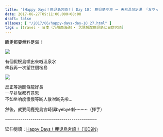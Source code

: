 ```yaml
---
title: '[Happy Days！鹿児島宮崎！] Day 10： 鹿児島空港 － 天然温泉足湯 「おやっとさぁ」 '
date: 2017-06-27T09:11:00.000+08:00
draft: false
aliases: [ "/2017/06/happy-days-day-10_27.html" ]
tags : [travel - 日本（九州西海道）・ 大隅薩摩鹿児島と日向宮崎]
---
```


臨走都要無料足湯！  
  

[![](https://c1.staticflickr.com/5/4252/35244655206_96021cffcb_z.jpg)](https://c1.staticflickr.com/5/4252/35244655206_96021cffcb_z.jpg)

有個假桜島噴出來嘅溫泉水  
俾我再一次望住個桜島  

[![](https://c1.staticflickr.com/5/4232/34441214994_023ea75057_z.jpg)](https://c1.staticflickr.com/5/4232/34441214994_023ea75057_z.jpg)

反正等過關條龍好長  
一早排隊都冇意思  
不如坐响度慢慢等啲人散咁啲先啦...  
  
  
然後，就要同鹿児島宮崎講byebye喇～～～（揮手）  
  
\-----------------------------------------------  
  
延伸閱讀：[Happy Days！鹿児島宮崎！ (10D9N)](http://www.hidie.net/2017/06/happy-days10d9n.html)